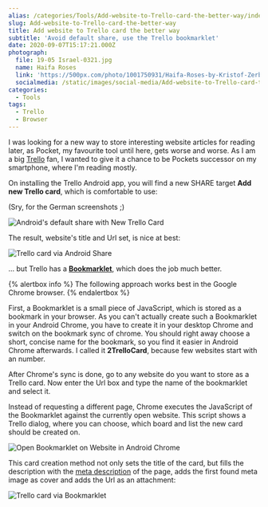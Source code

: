 ```yaml
---
alias: /categories/Tools/Add-website-to-Trello-card-the-better-way/index.html
slug: Add-website-to-Trello-card-the-better-way
title: Add website to Trello card the better way
subtitle: 'Avoid default share, use the Trello bookmarklet'
date: 2020-09-07T15:17:21.000Z
photograph:
  file: 19-05 Israel-0321.jpg
  name: Haifa Roses
  link: 'https://500px.com/photo/1001750931/Haifa-Roses-by-Kristof-Zerbe'
  socialmedia: /static/images/social-media/Add-website-to-Trello-card-the-better-way.png
categories:
  - Tools
tags:
  - Trello
  - Browser
---
```

I was looking for a new way to store interesting website articles for reading later, as Pocket, my favourite tool until here, gets worse and worse. As I am a big [Trello](https://trello.com) fan, I wanted to give it a chance to be Pockets successor on my smartphone, where I'm reading mostly.

On installing the Trello Android app, you will find a new SHARE target **Add new Trello card**, which is comfortable to use:

(Sry, for the German screenshots ;)

![Android's default share with New Trello Card](android-share-website.png)

The result, website's title and Url set, is nice at best:

![Trello card via Android Share](card-via-share.png)

... but Trello has a **[Bookmarklet](https://trello.com/add-card)**, which does the job much better.

<!-- more -->

{% alertbox info %}
The following approach works best in the Google Chrome browser.
{% endalertbox %}

First, a Bookmarklet is a small piece of JavaScript, which is stored as a bookmark in your browser. As you can't actually create such a Bookmarklet in your Android Chrome, you have to create it in your desktop Chrome and switch on the bookmark sync of chrome. You should right away choose a short, concise name for the bookmark, so you find it easier in Android Chrome afterwards. I called it **2TrelloCard**, because few websites start with an number.

After Chrome's sync is done, go to any website do you want to store as a Trello card. Now enter the Url box and type the name of the bookmarklet and select it.

Instead of requesting a different page, Chrome executes the JavaScript of the Bookmarklet against the currently open website. This script shows a Trello dialog, where you can choose, which board and list the new card should be created on.

![Open Bookmarklet on Website in Android Chrome](open-bookmarklet.gif)

This card creation method not only sets the title of the card, but fills the description with the [meta description](https://en.wikipedia.org/wiki/Meta_element) of the page, adds the first found meta image as cover and adds the Url as an attachment:

![Trello card via Bookmarklet](card-via-bookmarklet.png)
